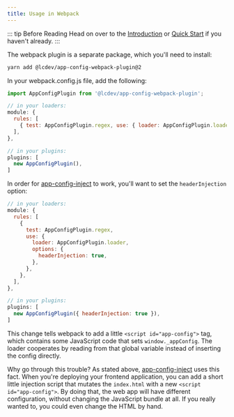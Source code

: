 ```yaml
---
title: Usage in Webpack
---
```


::: tip Before Reading
Head on over to the [Introduction](../intro/) or [Quick Start](../intro/quick-start) if you haven't already.
:::

The webpack plugin is a separate package, which you'll need to install:

```sh
yarn add @lcdev/app-config-webpack-plugin@2
```

In your webpack.config.js file, add the following:

```javascript
import AppConfigPlugin from '@lcdev/app-config-webpack-plugin';

// in your loaders:
module: {
  rules: [
    { test: AppConfigPlugin.regex, use: { loader: AppConfigPlugin.loader } },
  ],
},

// in your plugins:
plugins: [
  new AppConfigPlugin(),
]

```

In order for [app-config-inject](./inject.md) to work, you'll want to set the `headerInjection` option:

```javascript
// in your loaders:
module: {
  rules: [
    {
      test: AppConfigPlugin.regex,
      use: {
        loader: AppConfigPlugin.loader,
        options: {
          headerInjection: true,
        },
      },
    },
  ],
},

// in your plugins:
plugins: [
  new AppConfigPlugin({ headerInjection: true }),
]
```

This change tells webpack to add a little `<script id="app-config">` tag, which contains
some JavaScript code that sets `window._appConfig`. The loader cooperates by reading from
that global variable instead of inserting the config directly.

Why go through this trouble? As stated above, [app-config-inject](./inject.md) uses this fact.
When you're deploying your frontend application, you can add a short little injection script
that mutates the `index.html` with a new `<script id="app-config">`. By doing that, the web
app will have different configuration, without changing the JavaScript bundle at all. If you
really wanted to, you could even change the HTML by hand.
